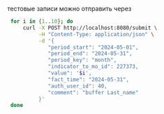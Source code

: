 тестовые записи можно отправить через 
```bash
 for i in {1..10}; do
     curl -X POST http://localhost:8080/submit \
          -H "Content-Type: application/json" \
          -d '{
             "period_start": "2024-05-01",
             "period_end": "2024-05-31",
             "period_key": "month",
             "indicator_to_mo_id": 227373,
             "value": '$i',
             "fact_time": "2024-05-31",
             "auth_user_id": 40,
             "comment": "buffer Last_name"
          }'
 done
```
​​​​​​​​​​​​​​​​​​​​​​​​​​​​​​​​​​​​​​​​​​​​​​​​​​

